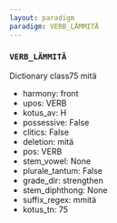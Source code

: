 ```yaml
---
layout: paradigm
paradigm: VERB_LÄMMITÄ
---
```

### ` VERB_LÄMMITÄ `

Dictionary class75 mitä
* harmony: front
* upos: VERB
* kotus_av: H
* possessive: False
* clitics: False
* deletion: mitä
* pos: VERB
* stem_vowel: None
* plurale_tantum: False
* grade_dir: strengthen
* stem_diphthong: None
* suffix_regex: mmitä
* kotus_tn: 75
